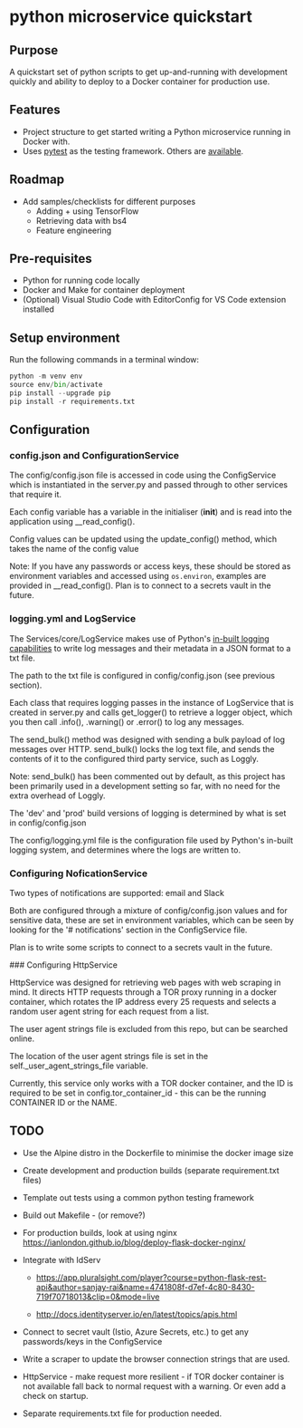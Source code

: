 # python microservice quickstart

## Purpose

A quickstart set of python scripts to get up-and-running with development quickly and ability to deploy to a Docker container for production use.

## Features

- Project structure to get started writing a Python microservice running in Docker with.
- Uses [pytest](https://docs.pytest.org/en/latest/) as the testing framework. Others are [available](https://pythontesting.net/start-here/).

## Roadmap

- Add samples/checklists for different purposes
  - Adding + using TensorFlow
  - Retrieving data with bs4
  - Feature engineering

## Pre-requisites

- Python for running code locally
- Docker and Make for container deployment
- (Optional) Visual Studio Code with EditorConfig for VS Code extension installed

## Setup environment

Run the following commands in a terminal window:

```python
python -m venv env
source env/bin/activate
pip install --upgrade pip
pip install -r requirements.txt
```

## Configuration

### config.json and ConfigurationService

The config/config.json file is accessed in code using the ConfigService which is
instantiated in the server.py and passed through to other services that require it.

Each config variable has a variable in the initialiser (__init__) and is read into
the application using __read_config().

Config values can be updated using the update_config() method, which takes the name
of the config value

Note: If you have any passwords or access keys, these should be stored as environment
variables and accessed using `os.environ`, examples are provided in __read_config().
Plan is to connect to a secrets vault in the future.

### logging.yml and LogService

The Services/core/LogService makes use of Python's
[in-built logging capabilities](https://docs.python.org/3/library/logging.html) to
write log messages and their metadata in a JSON format to a txt file.

The path to the txt file is configured in config/config.json (see previous section).

Each class that requires logging passes in the instance of LogService that is created
in server.py and calls get_logger() to retrieve a logger object, which you then call
.info(), .warning() or .error() to log any messages.

The send_bulk() method was designed with sending a bulk payload of log messages
over HTTP. send_bulk() locks the log text file, and sends the contents of it to the
configured third party service, such as Loggly.

Note: send_bulk() has been commented out by default, as this project has been
primarily used in a development setting so far, with no need for the extra overhead
of Loggly.

The 'dev' and 'prod' build versions of logging is determined by what is set in
config/config.json

The config/logging.yml file is the configuration file used by Python's in-built
logging system, and determines where the logs are written to.

### Configuring NoficationService

Two types of notifications are supported: email and Slack

Both are configured through a mixture of config/config.json values and for sensitive
data, these are set in environment variables, which can be seen by looking for the
'# notifications' section in the ConfigService file.

Plan is to write some scripts to connect to a secrets vault in the future.

### Configuring HttpService

HttpService was designed for retrieving web pages with web scraping in mind.
It directs HTTP requests through a TOR proxy running in a docker container, which
rotates the IP address every 25 requests and selects a random user agent string for
each request from a list.

The user agent strings file is excluded from this repo, but can be searched online.

The location of the user agent strings file is set in the self._user_agent_strings_file
variable.

Currently, this service only works with a TOR docker container, and the ID is required to
be set in config.tor_container_id - this can be the running CONTAINER ID or the NAME.

## TODO

- Use the Alpine distro in the Dockerfile to minimise the docker image size

- Create development and production builds (separate requirement.txt files)

- Template out tests using a common python testing framework

- Build out Makefile - (or remove?)

- For production builds, look at using nginx https://ianlondon.github.io/blog/deploy-flask-docker-nginx/

- Integrate with IdServ

  - https://app.pluralsight.com/player?course=python-flask-rest-api&author=sanjay-rai&name=4741808f-d7ef-4c80-8430-719f70718013&clip=0&mode=live

  - http://docs.identityserver.io/en/latest/topics/apis.html

- Connect to secret vault (Istio, Azure Secrets, etc.) to get any passwords/keys in the ConfigService

- Write a scraper to update the browser connection strings that are used.

- HttpService - make request more resilient - if TOR docker container is not available fall back to normal request with a warning. Or even add a check on startup.

- Separate requirements.txt file for production needed.
